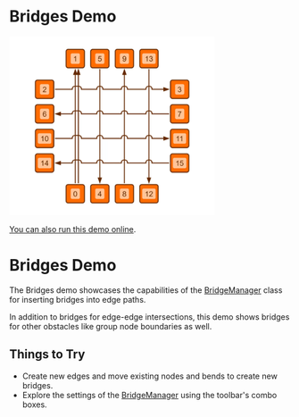 # Bridges Demo

<img src="../../resources/image/bridges.png" alt="demo-thumbnail" height="320"/>

[You can also run this demo online](https://live.yworks.com/demos/view/bridges/index.html).

# Bridges Demo

The Bridges demo showcases the capabilities of the [BridgeManager](https://docs.yworks.com/yfileshtml/#/api/BridgeManager) class for inserting bridges into edge paths.

In addition to bridges for edge-edge intersections, this demo shows bridges for other obstacles like group node boundaries as well.

## Things to Try

- Create new edges and move existing nodes and bends to create new bridges.
- Explore the settings of the [BridgeManager](https://docs.yworks.com/yfileshtml/#/api/BridgeManager) using the toolbar's combo boxes.
